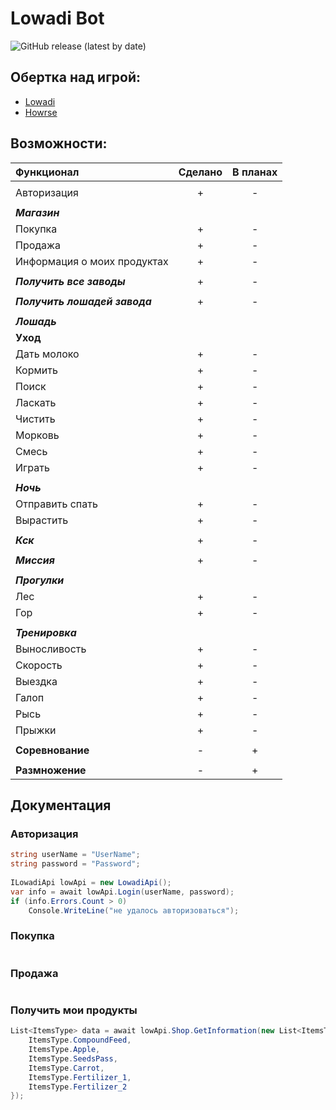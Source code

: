 # Lowadi Bot

![GitHub release (latest by date)](https://img.shields.io/badge/C%23%20-%20.Net%20Framework%204.6.1-blueviolet)

## Обертка над игрой:
- [Lowadi](https://www.lowadi.com/)
- [Howrse](https://www.howrse.com/)

## Возможности:
| **Функционал**                | **Сделано** | **В планах** |
|:----------------------------- |:-----------:|:------------:|
|                               |             |              |
| Авторизация                   |      +      |      -       |
|                               |             |              |
| ***Магазин***                 |             |              |
| Покупка                       |      +      |      -       |
| Продажа                       |      +      |      -       |
| Информация о моих продуктах   |      +      |      -       |
|                               |             |              |
| ***Получить все заводы***     |      +      |      -       |
|                               |             |              |
| ***Получить лошадей завода*** |      +      |      -       |
|                               |             |              |
| ***Лошадь***                  |             |              |
| **Уход**                      |             |              |
| Дать молоко                   |      +      |      -       |
| Кормить                       |      +      |      -       |
| Поиск                         |      +      |      -       |
| Ласкать                       |      +      |      -       |
| Чистить                       |      +      |      -       |
| Морковь                       |      +      |      -       |
| Смесь                         |      +      |      -       |
| Играть                        |      +      |      -       |
|                               |             |              |
| ***Ночь***                    |             |              |
| Отправить спать               |      +      |      -       |
| Вырастить                     |      +      |      -       |
|                               |             |              |
| ***Кск***                     |      +      |      -       |
|                               |             |              |
| ***Миссия***                  |      +      |      -       |
|                               |             |              |
| ***Прогулки***                |             |              |
| Лес                           |      +      |      -       |
| Гор                           |      +      |      -       |
|                               |             |              |
| ***Тренировка***              |             |              |
| Выносливость                  |      +      |      -       |
| Скорость                      |      +      |      -       |
| Выездка                       |      +      |      -       |
| Галоп                         |      +      |      -       |
| Рысь                          |      +      |      -       |
| Прыжки                        |      +      |      -       |
|                               |             |              |
| **Соревнование**              |      -      |      +       |
|                               |             |              |
| **Размножение**               |      -      |      +       |

## Документация
### Авторизация
```C#  
string userName = "UserName";  
string password = "Password";  
  
ILowadiApi lowApi = new LowadiApi();  
var info = await lowApi.Login(userName, password);  
if (info.Errors.Count > 0)  
    Console.WriteLine("не удалось авторизоваться");    
```
### Покупка
```C#

```
### Продажа
```C#

```
### Получить мои продукты
```C#
List<ItemsType> data = await lowApi.Shop.GetInformation(new List<ItemsType>() {  
    ItemsType.CompoundFeed,  
    ItemsType.Apple,  
    ItemsType.SeedsPass,  
    ItemsType.Carrot,  
    ItemsType.Fertilizer_1,  
    ItemsType.Fertilizer_2  
});
```
